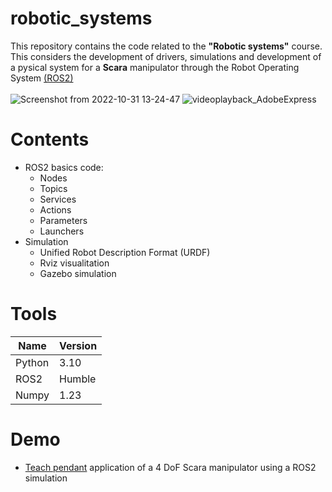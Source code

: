 # robotic_systems

This repository contains the code related to the **"Robotic systems"** course. This considers the development of drivers, simulations and development 
of a pysical system for a **Scara** manipulator through the Robot Operating System [(ROS2)](https://docs.ros.org/en/humble/index.html) <br>
<br>
![Screenshot from 2022-10-31 13-24-47](https://user-images.githubusercontent.com/107052856/199092952-69f87506-d605-4249-bea1-e5a1c9cc3964.png)
![videoplayback_AdobeExpress](https://user-images.githubusercontent.com/107052856/199105818-e30ab1cb-3f95-41e5-8e6a-7e03bec88f7b.gif)
<br>

# Contents
- ROS2 basics code:
  - Nodes
  - Topics
  - Services
  - Actions
  - Parameters
  - Launchers
- Simulation
  - Unified Robot Description Format (URDF)
  - Rviz visualitation
  - Gazebo simulation


# Tools
|Name|Version|
|----|-------|
|Python|3.10|
|ROS2|Humble|
|Numpy|1.23|

# Demo
- [Teach pendant](https://www.youtube.com/watch?v=8Yi8KeV0sKc&list=PLQBwkbxMqU0CwwgrcaWHP4ouFjho0Iy4H&index=10&t=1s) application of a 4 DoF Scara manipulator using a ROS2 simulation
